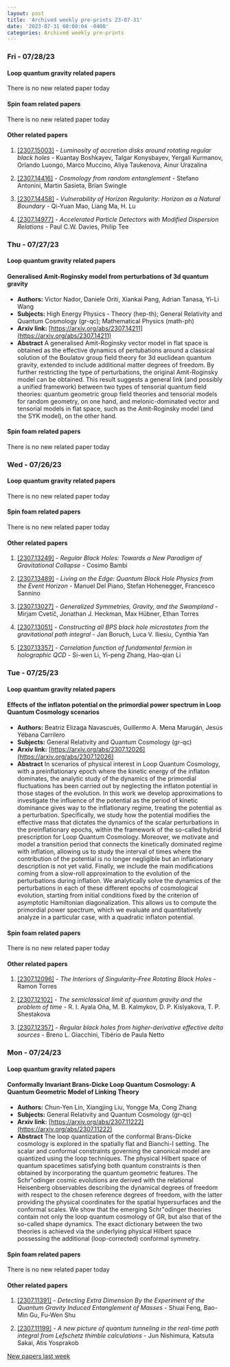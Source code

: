 ```yaml
---
layout: post
title: 'Archived weekly pre-prints 23-07-31'
date: '2023-07-31 08:00:04 -0400'
categories: Archived weekly pre-prints
---
```



### Fri - 07/28/23

#### Loop quantum gravity related papers

There is no new related paper today 

#### Spin foam related papers

There is no new related paper today 



#### Other related papers

1. [[2307.15003]](https://arxiv.org/abs/2307.15003) - *Luminosity of accretion disks around rotating regular black holes* - Kuantay Boshkayev, Talgar Konysbayev, Yergali Kurmanov, Orlando Luongo, Marco Muccino, Aliya Taukenova, Ainur Urazalina

1. [[2307.14416]](https://arxiv.org/abs/2307.14416) - *Cosmology from random entanglement* - Stefano Antonini, Martin Sasieta, Brian Swingle

1. [[2307.14458]](https://arxiv.org/abs/2307.14458) - *Vulnerability of Horizon Regularity: Horizon as a Natural Boundary* - Qi-Yuan Mao, Liang Ma, H. Lu

1. [[2307.14977]](https://arxiv.org/abs/2307.14977) - *Accelerated Particle Detectors with Modified Dispersion Relations* - Paul C.W. Davies, Philip Tee



### Thu - 07/27/23

#### Loop quantum gravity related papers

#### **Generalised Amit-Roginsky model from perturbations of 3d quantum gravity**
 - **Authors:** Victor Nador, Daniele Oriti, Xiankai Pang, Adrian Tanasa, Yi-Li Wang
 - **Subjects:** High Energy Physics - Theory (hep-th); General Relativity and Quantum Cosmology (gr-qc); Mathematical Physics (math-ph)
 - **Arxiv link:** [https://arxiv.org/abs/2307.14211](https://arxiv.org/abs/2307.14211)
 - **Abstract**
 A generalised Amit-Roginsky vector model in flat space is obtained as the effective dynamics of pertubations around a classical solution of the Boulatov group field theory for 3d euclidean quantum gravity, extended to include additional matter degrees of freedom. By further restricting the type of perturbations, the original Amit-Roginsky model can be obtained. This result suggests a general link (and possibly a unified framework) between two types of tensorial quantum field theories: quantum geometric group field theories and tensorial models for random geometry, on one hand, and melonic-dominated vector and tensorial models in flat space, such as the Amit-Roginsky model (and the SYK model), on the other hand. 

#### Spin foam related papers

There is no new related paper today 

### Wed - 07/26/23

#### Loop quantum gravity related papers

There is no new related paper today 

#### Spin foam related papers

There is no new related paper today 



#### Other related papers

1. [[2307.13249]](https://arxiv.org/abs/2307.13249) - *Regular Black Holes: Towards a New Paradigm of Gravitational Collapse* - Cosimo Bambi

1. [[2307.13489]](https://arxiv.org/abs/2307.13489) - *Living on the Edge: Quantum Black Hole Physics from the Event Horizon* - Manuel Del Piano, Stefan Hohenegger, Francesco Sannino

1. [[2307.13027]](https://arxiv.org/abs/2307.13027) - *Generalized Symmetries, Gravity, and the Swampland* - Mirjam Cvetič, Jonathan J. Heckman, Max Hübner, Ethan Torres

1. [[2307.13051]](https://arxiv.org/abs/2307.13051) - *Constructing all BPS black hole microstates from the gravitational path  integral* - Jan Boruch, Luca V. Iliesiu, Cynthia Yan

1. [[2307.13357]](https://arxiv.org/abs/2307.13357) - *Correlation function of fundamental fermion in holographic QCD* - Si-wen Li, Yi-peng Zhang, Hao-qian Li



### Tue - 07/25/23

#### Loop quantum gravity related papers

#### **Effects of the inflaton potential on the primordial power spectrum in  Loop Quantum Cosmology scenarios**
 - **Authors:** Beatriz Elizaga Navascués, Guillermo A. Mena Marugán, Jesús Yébana Carrilero
 - **Subjects:** General Relativity and Quantum Cosmology (gr-qc)
 - **Arxiv link:** [https://arxiv.org/abs/2307.12026](https://arxiv.org/abs/2307.12026)
 - **Abstract**
 In scenarios of physical interest in Loop Quantum Cosmology, with a preinflationary epoch where the kinetic energy of the inflaton dominates, the analytic study of the dynamics of the primordial fluctuations has been carried out by neglecting the inflaton potential in those stages of the evolution. In this work we develop approximations to investigate the influence of the potential as the period of kinetic dominance gives way to the inflationary regime, treating the potential as a perturbation. Specifically, we study how the potential modifies the effective mass that dictates the dynamics of the scalar perturbations in the preinflationary epochs, within the framework of the so-called hybrid prescription for Loop Quantum Cosmology. Moreover, we motivate and model a transition period that connects the kinetically dominated regime with inflation, allowing us to study the interval of times where the contribution of the potential is no longer negligible but an inflationary description is not yet valid. Finally, we include the main modifications coming from a slow-roll approximation to the evolution of the perturbations during inflation. We analytically solve the dynamics of the perturbations in each of these different epochs of cosmological evolution, starting from initial conditions fixed by the criterion of asymptotic Hamiltonian diagonalization. This allows us to compute the primordial power spectrum, which we evaluate and quantitatively analyze in a particular case, with a quadratic inflaton potential. 

#### Spin foam related papers

There is no new related paper today 



#### Other related papers

1. [[2307.12096]](https://arxiv.org/abs/2307.12096) - *The Interiors of Singularity-Free Rotating Black Holes* - Ramon Torres

1. [[2307.12102]](https://arxiv.org/abs/2307.12102) - *The semiclassical limit of quantum gravity and the problem of time* - R. I. Ayala Oña, M. B. Kalmykov, D. P. Kislyakova, T. P. Shestakova

1. [[2307.12357]](https://arxiv.org/abs/2307.12357) - *Regular black holes from higher-derivative effective delta sources* - Breno L. Giacchini, Tibério de Paula Netto



### Mon - 07/24/23

#### Loop quantum gravity related papers

#### **Conformally Invariant Brans-Dicke Loop Quantum Cosmology: A Quantum  Geometric Model of Linking Theory**
 - **Authors:** Chun-Yen Lin, Xiangjing Liu, Yongge Ma, Cong Zhang
 - **Subjects:** General Relativity and Quantum Cosmology (gr-qc)
 - **Arxiv link:** [https://arxiv.org/abs/2307.11222](https://arxiv.org/abs/2307.11222)
 - **Abstract**
 The loop quantization of the conformal Brans-Dicke cosmology is explored in the spatially flat and Bianchi-I setting. The scalar and conformal constraints governing the canonical model are quantized using the loop techniques. The physical Hilbert space of quantum spacetimes satisfying both quantum constraints is then obtained by incorporating the quantum geometric features. The Schr\"odinger cosmic evolutions are derived with the relational Heisenberg observables describing the dynamical degrees of freedom with respect to the chosen reference degrees of freedom, with the latter providing the physical coordinates for the spatial hypersurfaces and the conformal scales. We show that the emerging Schr\"odinger theories contain not only the loop quantum cosmology of GR, but also that of the so-called shape dynamics. The exact dictionary between the two theories is achieved via the underlying physical Hilbert space possessing the additional (loop-corrected) conformal symmetry. 

#### Spin foam related papers

There is no new related paper today 



#### Other related papers

1. [[2307.11391]](https://arxiv.org/abs/2307.11391) - *Detecting Extra Dimension By the Experiment of the Quantum Gravity  Induced Entanglement of Masses* - Shuai Feng, Bao-Min Gu, Fu-Wen Shu

1. [[2307.11199]](https://arxiv.org/abs/2307.11199) - *A new picture of quantum tunneling in the real-time path integral from  Lefschetz thimble calculations* - Jun Nishimura, Katsuta Sakai, Atis Yosprakob






[New papers last week]({{site.url}}/archived/weekly/pre-prints/2023/07/24/archived_weekly_papers.html)